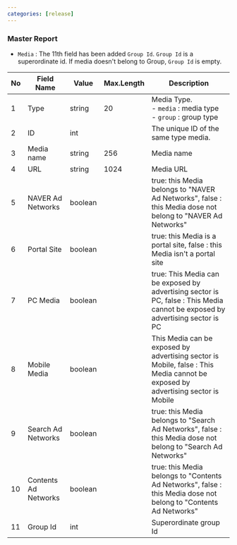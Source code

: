 ```yaml
---
categories: [release]
---
```


### Master Report
   * `Media` : The 11th field has been added `Group Id`. `Group Id` is a superordinate id. If media doesn't belong to Group, `Group Id` is empty.

No|Field Name|Value|Max.Length|Description
----|---|---|---|---
1|Type|string|20|Media Type.<br/> - `media` : media type<br/> - `group` : group type
2|ID|int||The unique ID of the same type media.
3|Media name|string|256|Media name
4|URL|string|1024|Media URL
5|NAVER Ad Networks|boolean|| true: this Media belongs to "NAVER Ad Networks", false : this Media dose not belong to "NAVER Ad Networks"
6|Portal Site|boolean|| true: this Media is a portal site, false : this Media isn't a portal site
7|PC Media|boolean|| true: This Media can be exposed by advertising sector is PC, false : This Media cannot be exposed by advertising sector is PC
8|Mobile Media|boolean||This Media can be exposed by advertising sector is Mobile, false : This Media cannot be exposed by advertising sector is Mobile
9|Search Ad Networks|boolean||true:  this Media belongs to "Search Ad Networks", false : this Media dose not belong to "Search Ad Networks"
10|Contents Ad Networks|boolean||true: this Media belongs to "Contents Ad Networks", false : this Media dose not belong to "Contents Ad Networks"
11|Group Id|int||Superordinate group Id
